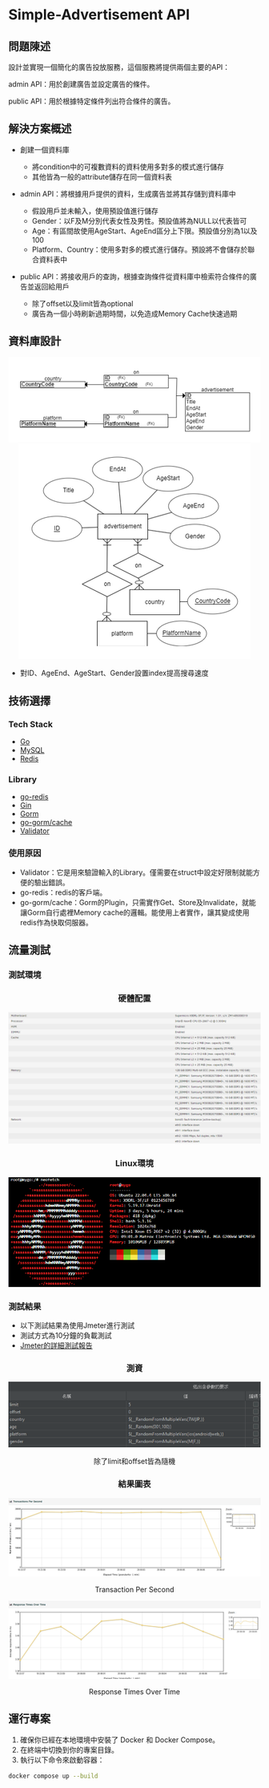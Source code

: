# Simple-Advertisement API

## 問題陳述

設計並實現一個簡化的廣告投放服務，這個服務將提供兩個主要的API：

admin API：用於創建廣告並設定廣告的條件。

public API：用於根據特定條件列出符合條件的廣告。

## 解決方案概述

- 創建一個資料庫
	- 將condition中的可複數資料的資料使用多對多的模式進行儲存
	- 其他皆為一般的attribute儲存在同一個資料表

- admin API：將根據用戶提供的資料，生成廣告並將其存儲到資料庫中
	- 假設用戶並未輸入，使用預設值進行儲存
	- Gender：以F及M分別代表女性及男性。預設值將為NULL以代表皆可
	- Age：有區間故使用AgeStart、AgeEnd區分上下限。預設值分別為1以及100
	- Platform、Country：使用多對多的模式進行儲存。預設將不會儲存於聯合資料表中

- public API：將接收用戶的查詢，根據查詢條件從資料庫中檢索符合條件的廣告並返回給用戶
	- 除了offset以及limit皆為optional
	- 廣告為一個小時刷新過期時間，以免造成Memory Cache快速過期

## 資料庫設計

<div align=center>
	<img src="./img/schema.png">
	<img src="./img/ER_model.png">
</div> 
 
-	對ID、AgeEnd、AgeStart、Gender設置index提高搜尋速度

## 技術選擇

### Tech Stack
- [Go](https://go.dev)
- [MySQL](https://www.mysql.com/)
- [Redis](https://redis.io)

### Library
- [go-redis](https://github.com/redis/go-redis)
- [Gin](https://github.com/gin-gonic/gin)
- [Gorm](https://gorm.io/)
- [go-gorm/cache](https://github.com/go-gorm/caches)
- [Validator](https://github.com/go-playground/validator)

### 使用原因

- Validator：它是用來驗證輸入的Library。僅需要在struct中設定好限制就能方便的驗出錯誤。
- go-redis：redis的客戶端。
- go-gorm/cache：Gorm的Plugin，只需實作Get、Store及Invalidate，就能讓Gorm自行處裡Memory cache的邏輯。能使用上者實作，讓其變成使用redis作為快取伺服器。

## 流量測試

### 測試環境

<div align=center>
	<h3>硬體配置</h3>
	<img src="./img/env.png">
	<h3>Linux環境</h3>
	<img src="./img/linux_env.png">
</div> 

### 測試結果

- 以下測試結果為使用Jmeter進行測試
- 測試方式為10分鐘的負載測試
- [Jmeter的詳細測試報告](./jmeter/index.html)

<div align=center>
	<h3>測資</h3>
	<img src="./img/test.png">
	<p>除了limit和offset皆為隨機</p>
	<h3>結果圖表</h3>
	<img src="./img/TPS.png">
	<p>Transaction Per Second</p>
	<img src="./img/TRT.png">
	<p>Response Times Over Time</p>
</div> 

## 運行專案

1. 確保你已經在本地環境中安裝了 Docker 和 Docker Compose。
2. 在終端中切換到你的專案目錄。
3. 執行以下命令來啟動容器：

```bash
docker compose up --build
```
